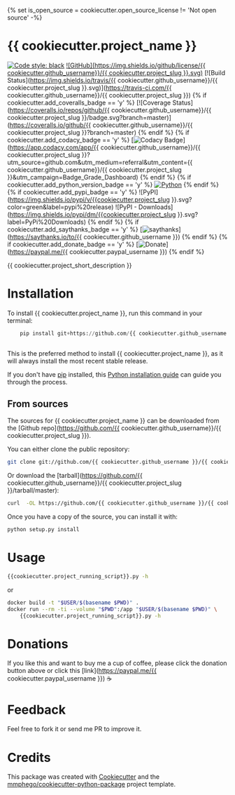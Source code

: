 {% set is_open_source = cookiecutter.open_source_license != 'Not open source' -%}
# {{ cookiecutter.project_name }}

[![Code style: black](https://img.shields.io/badge/code%20style-black-000000.svg)](https://github.com/psf/black)
[![GitHub](https://img.shields.io/github/license/{{ cookiecutter.github_username}}/{{ cookiecutter.project_slug }}.svg)](LICENSE)
[![Build Status](https://img.shields.io/travis/{{ cookiecutter.github_username}}/{{ cookiecutter.project_slug }}.svg)](https://travis-ci.com/{{ cookiecutter.github_username}}/{{ cookiecutter.project_slug }})
{% if cookiecutter.add_coveralls_badge == 'y' %}
[![Coverage Status](https://coveralls.io/repos/github/{{ cookiecutter.github_username}}/{{ cookiecutter.project_slug }}/badge.svg?branch=master)](https://coveralls.io/github/{{ cookiecutter.github_username}}/{{ cookiecutter.project_slug }}?branch=master)
{% endif %}
{% if cookiecutter.add_codacy_badge == 'y' %}
[![Codacy Badge](https://api.codacy.com/project/badge/Grade/43713e0b78f547e8912ff05c9350cffb)](https://app.codacy.com/app/{{ cookiecutter.github_username}}/{{ cookiecutter.project_slug }}?utm_source=github.com&utm_medium=referral&utm_content={{ cookiecutter.github_username}}/{{ cookiecutter.project_slug }}&utm_campaign=Badge_Grade_Dashboard)
{% endif %}
{% if cookiecutter.add_python_version_badge == 'y' %}
[![Python](https://img.shields.io/badge/Python-3.6%2B-red.svg)](https://www.python.org/downloads/)
{% endif %}
{% if cookiecutter.add_pypi_badge == 'y' %}
![PyPI](https://img.shields.io/pypi/v/{{cookiecutter.project_slug }}.svg?color=green&label=pypi%20release)
![PyPI - Downloads](https://img.shields.io/pypi/dm/{{cookiecutter.project_slug }}.svg?label=PyPi%20Downloads)
{% endif %}
{% if cookiecutter.add_saythanks_badge == 'y' %}
[![saythanks](https://img.shields.io/badge/say-thanks-ff69b4.svg)](https://saythanks.io/to/{{ cookiecutter.github_username }})
{% endif %}
{% if cookiecutter.add_donate_badge == 'y' %}
[![Donate](https://img.shields.io/badge/Donate-%24-green.svg)](https://paypal.me/{{ cookiecutter.paypal_username }})
{% endif %}

{{ cookiecutter.project_short_description }}

# Installation

To install {{ cookiecutter.project_name }}, run this command in your terminal:

```python
    pip install git+https://github.com/{{ cookiecutter.github_username }}/{{ cookiecutter.project_slug }}.git
    
```

This is the preferred method to install {{ cookiecutter.project_name }},
as it will always install the most recent stable release.

If you don't have [pip](https://pip.pypa.io) installed,
this [Python installation guide](http://docs.python-guide.org/en/latest/starting/installation/) can guide you through the process.

## From sources

The sources for {{ cookiecutter.project_name }} can be downloaded from the [Github repo](https://github.com/{{ cookiecutter.github_username}}/{{ cookiecutter.project_slug }}).

You can either clone the public repository:

```bash
git clone git://github.com/{{ cookiecutter.github_username }}/{{ cookiecutter.project_slug }}
```

Or download the [tarball](https://github.com/{{ cookiecutter.github_username}}/{{ cookiecutter.project_slug }}/tarball/master):

```bash
curl  -OL https://github.com/{{ cookiecutter.github_username }}/{{ cookiecutter.project_slug }}/tarball/master
```

Once you have a copy of the source, you can install it with:

```bash
python setup.py install
```

# Usage

```bash
{{cookiecutter.project_running_script}}.py -h
```

or

```bash
docker build -t "$USER/$(basename $PWD)" .
docker run --rm -ti --volume "$PWD":/app "$USER/$(basename $PWD)" \
    {{cookiecutter.project_running_script}}.py -h
```

# Donations

If you like this and want to buy me a cup of coffee, please click the donation button above or click this [link](https://paypal.me/{{ cookiecutter.paypal_username }}) ☕

# Feedback

Feel free to fork it or send me PR to improve it.

# Credits

This package was created with [Cookiecutter](https://github.com/audreyr/cookiecutter) and the [mmphego/cookiecutter-python-package](https://github.com/mmphego/cookiecutter-python-package) project template.
